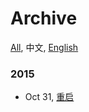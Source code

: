 Archive
===
[All](#!/archive), 中文, [English](#!/archive.en)

### 2015

- Oct 31, [重启](#!/blog/2015/restart)
